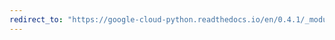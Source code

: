 ```yaml
---
redirect_to: "https://google-cloud-python.readthedocs.io/en/0.4.1/_modules/gcloud/datastore/connection.html"
---
```

